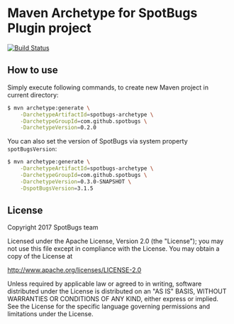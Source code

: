 # Maven Archetype for SpotBugs Plugin project

[![Build Status](https://travis-ci.org/spotbugs/spotbugs-archetype.svg?branch=master)](https://travis-ci.org/spotbugs/spotbugs-archetype)

## How to use

Simply execute following commands, to create new Maven project in current directory:

```sh
$ mvn archetype:generate \
    -DarchetypeArtifactId=spotbugs-archetype \
    -DarchetypeGroupId=com.github.spotbugs \
    -DarchetypeVersion=0.2.0
```

You can also set the version of SpotBugs via system property `spotBugsVersion`:

```sh
$ mvn archetype:generate \
    -DarchetypeArtifactId=spotbugs-archetype \
    -DarchetypeGroupId=com.github.spotbugs \
    -DarchetypeVersion=0.3.0-SNAPSHOT \
    -DspotBugsVersion=3.1.5
```

## License

Copyright 2017 SpotBugs team

Licensed under the Apache License, Version 2.0 (the "License");
you may not use this file except in compliance with the License.
You may obtain a copy of the License at

http://www.apache.org/licenses/LICENSE-2.0

Unless required by applicable law or agreed to in writing, software
distributed under the License is distributed on an "AS IS" BASIS,
WITHOUT WARRANTIES OR CONDITIONS OF ANY KIND, either express or implied.
See the License for the specific language governing permissions and
limitations under the License.
